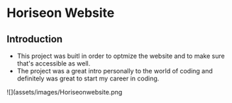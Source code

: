 # Horiseon Website

## Introduction

- This project was buitl in order to optmize the website and to make sure that's accessible as well. 
- The project was a great intro personally to the world of coding and definitely was great to start my career in coding. 

![](assets/images/Horiseonwebsite.png
